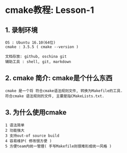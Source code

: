 # cmake教程: Lesson-1

## 1. 录制环境
    OS : Ubuntu 16.10(64位)
    cmake : 3.5.5 ( cmake --version )

    文档存放: github, oschina git
    辅助工具 : shell, git, markdown

## 2. cmake 简介: cmake是个什么东西
    cmake 是一个将 符合cmake语法规则文件, 转换为Makefile的工具.
    符合cmake 语法规则的文件, 主要是指CMakeLists.txt.

## 3. 为什么使用cmake

    1 语法简单
    2 功能强大
    3 支持out-of source build
    4 容易维护( 修改很方便 )
    5 方便team内统一管理( 手写Makefile则很难形成统一风格 )

